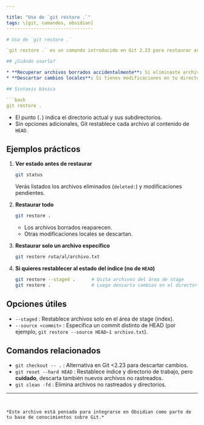 ```yaml
---

title: "Uso de `git restore .`"
tags: \[git, comandos, obsidian]
--------------------------------

# Uso de `git restore .`

`git restore .` es un comando introducido en Git 2.23 para restaurar archivos en tu directorio de trabajo desde el índice o desde un commit (por defecto, `HEAD`). En particular, `git restore .` deshace todos los cambios no confirmados (staged o unstaged) y recupera eliminaciones de archivos.

## ¿Cuándo usarlo?

* **Recuperar archivos borrados accidentalmente**: Si eliminaste archivos en tu directorio pero aún no confirmaste (commit) esa eliminación.
* **Descartar cambios locales**: Si tienes modificaciones en tu directorio de trabajo que aún no deseas confirmar y quieres volver al estado de `HEAD`.

## Sintaxis básica

```bash
git restore .
```

* El punto (`.`) indica el directorio actual y sus subdirectorios.
* Sin opciones adicionales, Git restablece cada archivo al contenido de `HEAD`.

## Ejemplos prácticos

1. **Ver estado antes de restaurar**

   ```bash
   git status
   ```

   Verás listados los archivos eliminados (`deleted:`) y modificaciones pendientes.

2. **Restaurar todo**

   ```bash
   git restore .
   ```

   * Los archivos borrados reaparecen.
   * Otras modificaciones locales se descartan.

3. **Restaurar solo un archivo específico**

   ```bash
   git restore ruta/al/archivo.txt
   ```

4. **Si quieres restablecer al estado del índice (no de `HEAD`)**

   ```bash
   git restore --staged .      # Quita archivos del área de stage
   git restore .               # Luego descarta cambios en el directorio de trabajo
   ```

## Opciones útiles

* `--staged` : Restablece archivos solo en el área de stage (index).
* `--source <commit>` : Especifica un commit distinto de HEAD (por ejemplo, `git restore --source HEAD~1 archivo.txt`).

## Comandos relacionados

* `git checkout -- .` : Alternativa en Git <2.23 para descartar cambios.
* `git reset --hard HEAD` : Restablece índice y directorio de trabajo, pero **cuidado**, descarta también nuevos archivos no rastreados.
* `git clean -fd` : Elimina archivos no rastreados y directorios.

---
```


*Este archivo está pensado para integrarse en Obsidian como parte de tu base de conocimientos sobre Git.*
